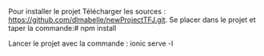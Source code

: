 Pour installer le projet
Télécharger les sources : https://github.com/dlmabelle/newProjectTFJ.git.
Se placer dans le projet et taper la commande:# npm install

Lancer le projet avec la commande : ionic serve -l
